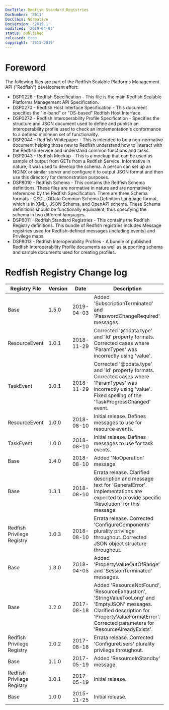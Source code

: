```yaml
---
DocTitle: Redfish Standard Registries
DocNumber: '8011'
DocClass: Normative
DocVersion: '2019.1'
modified: '2019-04-03'
status: published
released: true
copyright: '2015-2019'
---
```


# Foreword

The following files are part of the Redfish Scalable Platforms Management API ("Redfish") development effort:

* DSP0226 - Redfish Specification - This file is the main Redfish Scalable Platforms Management API Specification.
* DSP0270 - Redfish Host Interface Specification - This document specifies the "in-band" or "OS-based" Redfish Host Interface. 
* DSP0272 - Redfish Interoperability Profile Specification - Specifies the structure and JSON document used to define and publish an interoperability profile used to check an implementation's conformance to a defined minimum set of functionality.
* DSP2044 - Redfish Whitepaper - This is intended to be a non-normative document helping those new to Redfish understand how to interact with the Redfish Service and understand common functions and tasks.
* DSP2043 - Redfish Mockup - This is a mockup that can be used as sample of output from GETs from a Redfish Service.  Informative in nature, it was used to develop the schema.  A person can set up an NGINX or similar server and configure it to output JSON format and then use this directory for demonstration purposes.
* DSP8010 - Redfish Schema - This contains the Redfish Schema definitions.  These files are normative in nature and are normatively referenced by the Redfish Specification.  There are three Schema formats - CSDL (OData Common Schema Definition Language format, which is in XML), JSON Schema, and OpenAPI schema.  These Schema definitions should be functionally equivalent, thus specifying the schema in two different languages.
* DSP8011 - Redfish Standard Registries - This contains the Redfish Registry definitions.  This bundle of Redfish registries includes Message registries used for Redfish-defined messages (including events) and Privilege maps.
* DSP8013 - Redfish Interoperability Profiles - A bundle of published Redfish Interoperability Profile documents as well as supporting schema and sample documents used for creating profiles.


# Redfish Registry Change log

| Registry File              | Version | Date       | Description |
| ---                        | ---     | ---        | ---         |
| Base                       | 1.5.0   | 2019-04-03 | Added 'SubscriptionTerminated' and 'PasswordChangeRequired' messages. |
| ResourceEvent              | 1.0.1   | 2018-11-29 | Corrected '@odata.type' and 'Id' property formats.  Corrected cases where 'ParamTypes' was incorrectly using 'value'. |
| TaskEvent                  | 1.0.1   | 2018-11-29 | Corrected '@odata.type' and 'Id' property formats.  Corrected cases where 'ParamTypes' was incorrectly using 'value'.  Fixed spelling of the 'TaskProgressChanged' event. |
| ResourceEvent              | 1.0.0   | 2018-08-10 | Initial release.  Defines messages to use for resource events. |
| TaskEvent                  | 1.0.0   | 2018-08-10 | Initial release.  Defines messages to use for task events. |
| Base                       | 1.4.0   | 2018-08-10 | Added 'NoOperation' message. |
| Base                       | 1.3.1   | 2018-08-10 | Errata release.  Clarified description and message text for 'GeneralError'. Implementations are expected to provide specific 'Resolution' for this message. |
| Redfish Privilege Registry | 1.0.3   | 2018-08-10 | Errata release.  Corrected 'ConfigureComponents' plurality privilege throughout. Corrected JSON object structure throughout.  |
| Base                       | 1.3.0   | 2018-04-05 | Added 'PropertyValueOutOfRange' and 'SessionTerminated' messages. |
| Base                       | 1.2.0   | 2017-08-18 | Added 'ResourceNotFound', 'ResourceExhaustion', 'StringValueTooLong' and 'EmptyJSON' messages. Clarified description for 'PropertyValueFormatError'.  Corrected parameters for 'ResourceAlreadyExists'. |
| Redfish Privilege Registry | 1.0.2   | 2017-08-18 | Errata release.  Corrected 'ConfigureUsers' plurality privilege throughout. |
| Base                       | 1.1.0   | 2017-05-19 | Added 'ResourceInStandby' message. |
| Redfish Privilege Registry | 1.0.1   | 2017-05-19 | Initial release. |
| Base                       | 1.0.0   | 2015-11-25 | Initial release. |
